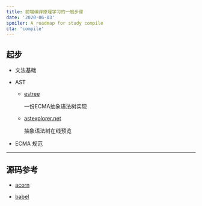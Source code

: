```yaml
---
title: 前端编译原理学习的一般步骤
date: '2020-06-03'
spoiler: A roadmap for study compile
cta: 'compile'
---
```


## 起步

- 文法基础

- AST

    - [estree](https://github.com/estree/estree)

        一份ECMA抽象语法树实现

    - [astexplorer.net](https://astexplorer.net/)

        抽象语法树在线预览

- ECMA 规范

---

## 源码参考

- [acorn](https://github.com/acornjs/acorn)

- [babel](https://github.com/babel/babel)